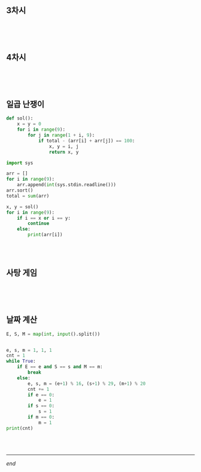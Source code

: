 <br>

## 3차시

```python

```

<br>

<br>

## 4차시

```python

```

<br>

<br>

## 일곱 난쟁이

```python
def sol():
    x = y = 0
    for i in range(9):
        for j in range(1 + i, 9):
            if total - (arr[i] + arr[j]) == 100:
                x, y = i, j
                return x, y

import sys

arr = []
for i in range(9):
    arr.append(int(sys.stdin.readline()))
arr.sort()
total = sum(arr)

x, y = sol()
for i in range(9):
    if i == x or i == y:
        continue
    else:
        print(arr[i])
```

<br>

<br>

## 사탕 게임

```python

```

<br>

<br>

## 날짜 계산

```python
E, S, M = map(int, input().split())


e, s, m = 1, 1, 1
cnt = 1
while True:
    if E == e and S == s and M == m:
        break
    else:
        e, s, m = (e+1) % 16, (s+1) % 29, (m+1) % 20
        cnt += 1
        if e == 0:
            e = 1
        if s == 0:
            s = 1
        if m == 0:
            m = 1
print(cnt)
```

<br>

<br>

---

*end*